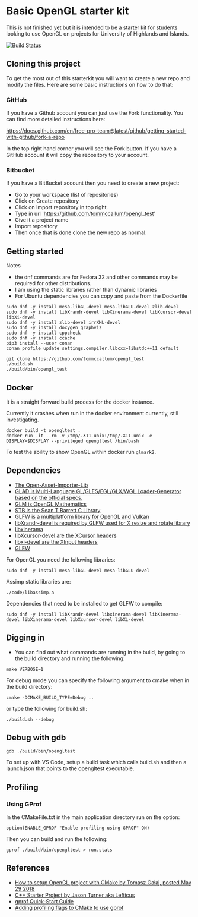 # Basic OpenGL starter kit

This is not finished yet but it is intended to be a starter kit for students looking to use OpenGL on projects for University of Highlands and Islands.

<!-- [![codecov](https://codecov.io/gh/tommccallum/calc/branch/master/graph/badge.svg?token=QKAZL10PE6)](https://codecov.io/gh/tommccallum/calc) -->

[![Build Status](https://travis-ci.org/tommccallum/opengl_test.svg?branch=master)](https://travis-ci.org/tommccallum/opengl_test)


## Cloning this project

To get the most out of this starterkit you will want to create a new repo and modify the files.  Here are some basic instructions on how to do that:

### GitHub

If you have a Github account you can just use the Fork functionality. You can find more detailed instructions here:

https://docs.github.com/en/free-pro-team@latest/github/getting-started-with-github/fork-a-repo

In the top right hand corner you will see the Fork button.  If you have a GitHub account it will copy the repository to your account.

### Bitbucket

If you have a BitBucket account then you need to create a new project:

* Go to your workspace (list of repositories)
* Click on Create repository
* Click on Import repository in top right.
* Type in url 'https://github.com/tommccallum/opengl_test'
* Give it a project name
* Import repository
* Then once that is done clone the new repo as normal.
 
## Getting started

Notes

* the dnf commands are for Fedora 32 and other commands may be required for other distributions.
* I am using the static libraries rather than dynamic libraries
* For Ubuntu dependencies you can copy and paste from the Dockerfile

```
sudo dnf -y install mesa-libGL-devel mesa-libGLU-devel zlib-devel
sudo dnf -y install libXrandr-devel libXinerama-devel libXcursor-devel libXi-devel
sudo dnf -y install zlib-devel irrXML-devel
sudo dnf -y install doxygen graphviz
sudo dnf -y install cppcheck
sudo dnf -y install ccache
pip3 install --user conan
conan profile update settings.compiler.libcxx=libstdc++11 default

git clone https://github.com/tommccallum/opengl_test
./build.sh
./build/bin/opengl_test
```

## Docker

It is a straight forward build process for the docker instance.

Currently it crashes when run in the docker environment currently, still investigating.

```
docker build -t opengltest .
docker run -it --rm -v /tmp/.X11-unix:/tmp/.X11-unix -e DISPLAY=$DISPLAY --privileged opengltest /bin/bash
```

To test the ability to show OpenGL within docker run ```glmark2```.

## Dependencies

* [The Open-Asset-Importer-Lib](https://www.assimp.org/)
* [GLAD is Multi-Language GL/GLES/EGL/GLX/WGL Loader-Generator based on the official specs.](https://glad.dav1d.de/)
* [GLM is OpenGL Mathematics](https://glm.g-truc.net/0.9.9/index.html)
* [STB is the Sean T Barrett C Library](https://github.com/nothings/stb)
* [GLFW is a multiplatform library for OpenGL and Vulkan](https://www.glfw.org/)
* [libXrandr-devel is required by GLFW used for X resize and rotate library](https://www.x.org/wiki/libraries/libxrandr/)
* [libxinerama]()
* [libXcursor-devel are the XCursor headers]()
* [libxi-devel are the XInput headers]()
* [GLEW](https://github.com/nigels-com/glew)

For OpenGL you need the following libraries:
```
sudo dnf -y install mesa-libGL-devel mesa-libGLU-devel
```

Assimp static libraries are:
```
./code/libassimp.a
```

Dependencies that need to be installed to get GLFW to compile:
```
sudo dnf -y install libXrandr-devel libxinerama-devel libXinerama-devel libXinerama-devel libXcursor-devel libXi-devel
```

## Digging in

* You can find out what commands are running in the build, by going to the build directory and running the following:

```
make VERBOSE=1
```

For debug mode you can specify the following argument to cmake when in the build directory:

```
cmake -DCMAKE_BUILD_TYPE=Debug ..
```

or type the following for build.sh:

```
./build.sh --debug
```

## Debug with gdb

```
gdb ./build/bin/opengltest
```

To set up with VS Code, setup a build task which calls build.sh and then a launch.json that points to the opengltest executable.


## Profiling

### Using GProf

In the CMakeFile.txt in the main application directory run on the option:

```
option(ENABLE_GPROF "Enable profiling using GPROF" ON)
```

Then you can build and run the following:

```
gprof ./build/bin/opengltest > run.stats
```


## References

* [How to setup OpenGL project with CMake by Tomasz Gałaj, posted May 29 2018](https://shot511.github.io/2018-05-29-how-to-setup-opengl-project-with-cmake/)
* [C++ Starter Project by Jason Turner aka Lefticus](https://github.com/lefticus/cpp_starter_project)
* [gprof Quick-Start Guide](http://web.eecs.umich.edu/~sugih/pointers/gprof_quick.html)
* [Adding profiling flags to CMake to use gprof](https://riptutorial.com/cmake/example/26665/adding-profiling-flags-to-cmake-to-use-gprof)